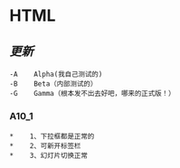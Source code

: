 # HTML
##  _更新_
    -A    Alpha(我自己测试的)
    -B    Beta（内部测试的）
    -G    Gamma（根本发不出去好吧，哪来的正式版！）
### A10_1
    *    1、下拉框都是正常的
    *    2、可新开标签栏
    *    3、幻灯片切换正常
